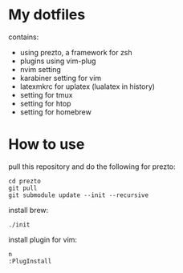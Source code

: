 # My dotfiles
contains:
- using prezto, a framework for zsh
- plugins using vim-plug
- nvim setting
- karabiner setting for vim
- latexmkrc for uplatex (lualatex in history)
- setting for tmux
- setting for htop
- setting for homebrew
# How to use
pull this repository and do the following for prezto:
```
cd prezto
git pull
git submodule update --init --recursive
```
install brew:
```
./init
```
install plugin for vim:
```
n
:PlugInstall
```
